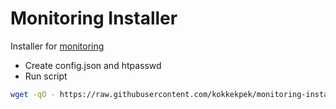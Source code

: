 # Monitoring Installer
Installer for [monitoring](https://github.com/kokkekpek/monitoring)

* Create config.json and htpasswd
* Run script
```sh
wget -qO - https://raw.githubusercontent.com/kokkekpek/monitoring-installer/master/install.sh | bash -
```